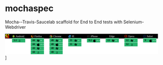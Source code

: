 # mochaspec
Mocha--Travis-Saucelab scaffold for End to End tests with Selenium-Webdriver

![Saucelabs-Matrix](https://raw.githubusercontent.com/MisterDevo/mochaspec/master/matrix.svg)]

